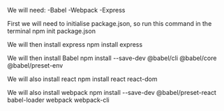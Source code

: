 We will need:
-Babel
-Webpack
-Express

First we will need to initialise package.json, so run this command in the terminal
npm init package.json

We will then install express
npm install express

We will then install Babel
npm install --save-dev @babel/cli @babel/core @babel/preset-env

We will also install react
npm install react react-dom

We will also install webpack
npm install --save-dev @babel/preset-react babel-loader webpack webpack-cli
